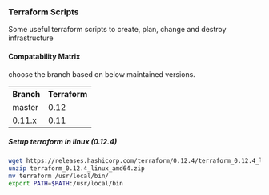 ### Terraform Scripts

Some useful terraform scripts to create, plan, change and destroy infrastructure


#### Compatability Matrix

choose the branch based on below maintained versions.

<table>
 <tr>
    <th style="text-align:left">Branch</th>
    <th style="text-align:left">Terraform</th>
  </tr>
  <tr>
    <td>master</td>
    <td>0.12</td>
  </tr>  
  <tr>
    <td>0.11.x</td>  
    <td>0.11</td>
  </tr>  
</table>


##### Setup terraform in linux (0.12.4)

```sh
wget https://releases.hashicorp.com/terraform/0.12.4/terraform_0.12.4_linux_amd64.zip
unzip terraform_0.12.4_linux_amd64.zip 
mv terraform /usr/local/bin/
export PATH=$PATH:/usr/local/bin
```
